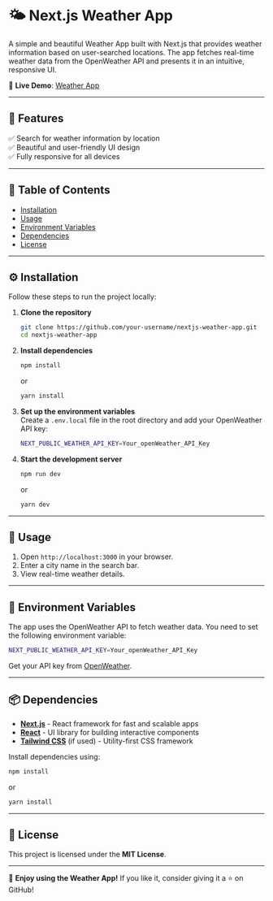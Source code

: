 # 🌤 Next.js Weather App

A simple and beautiful Weather App built with Next.js that provides weather information based on user-searched locations. The app fetches real-time weather data from the OpenWeather API and presents it in an intuitive, responsive UI.

🚀 **Live Demo**: [Weather App](https://weather-app-drab-tau-40.vercel.app)

---

## 📌 Features

✅ Search for weather information by location  
✅ Beautiful and user-friendly UI design  
✅ Fully responsive for all devices  

---

## 📂 Table of Contents

- [Installation](#installation)
- [Usage](#usage)
- [Environment Variables](#environment-variables)
- [Dependencies](#dependencies)
- [License](#license)

---

## ⚙️ Installation

Follow these steps to run the project locally:

1. **Clone the repository**  
   ```sh
   git clone https://github.com/your-username/nextjs-weather-app.git
   cd nextjs-weather-app
   ```

2. **Install dependencies**  
   ```sh
   npm install
   ```
   or  
   ```sh
   yarn install
   ```

3. **Set up the environment variables**  
   Create a `.env.local` file in the root directory and add your OpenWeather API key:  
   ```sh
   NEXT_PUBLIC_WEATHER_API_KEY=Your_openWeather_API_Key
   ```

4. **Start the development server**  
   ```sh
   npm run dev
   ```
   or  
   ```sh
   yarn dev
   ```

---

## 🚀 Usage

1. Open `http://localhost:3000` in your browser.
2. Enter a city name in the search bar.
3. View real-time weather details.

---

## 🔑 Environment Variables

The app uses the OpenWeather API to fetch weather data. You need to set the following environment variable:

```sh
NEXT_PUBLIC_WEATHER_API_KEY=Your_openWeather_API_Key
```

Get your API key from [OpenWeather](https://openweathermap.org/api).

---

## 📦 Dependencies

- **[Next.js](https://nextjs.org/)** - React framework for fast and scalable apps  
- **[React](https://reactjs.org/)** - UI library for building interactive components  
- **[Tailwind CSS](https://tailwindcss.com/)** (if used) - Utility-first CSS framework  

Install dependencies using:

```sh
npm install
```
or  
```sh
yarn install
```

---

## 📜 License

This project is licensed under the **MIT License**.

---

🌟 **Enjoy using the Weather App!** If you like it, consider giving it a ⭐ on GitHub!



